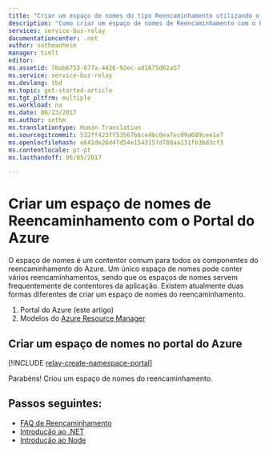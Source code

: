 ```yaml
---
title: "Criar um espaço de nomes do tipo Reencaminhamento utilizando o Portal do Azure | Microsoft Docs"
description: "Como criar um espaço de nomes de Reencaminhamento com o Portal do Azure."
services: service-bus-relay
documentationcenter: .net
author: sethmanheim
manager: timlt
editor: 
ms.assetid: 78ab6753-877a-4426-92ec-a81675d62a57
ms.service: service-bus-relay
ms.devlang: tbd
ms.topic: get-started-article
ms.tgt_pltfrm: multiple
ms.workload: na
ms.date: 08/23/2017
ms.author: sethm
ms.translationtype: Human Translation
ms.sourcegitcommit: 532ff423ff53567b6ce40c0ea7ec09a689cee1e7
ms.openlocfilehash: e641de26d47d54e1543157d788aa131fb3bd3cf3
ms.contentlocale: pt-pt
ms.lasthandoff: 06/05/2017

---
```


# <a name="create-a-relay-namespace-using-the-azure-portal"></a>Criar um espaço de nomes de Reencaminhamento com o Portal do Azure
O espaço de nomes é um contentor comum para todos os componentes do reencaminhamento do Azure. Um único espaço de nomes pode conter vários reencaminhamentos, sendo que os espaços de nomes servem frequentemente de contentores da aplicação. Existem atualmente duas formas diferentes de criar um espaço de nomes do reencaminhamento.

1. Portal do Azure (este artigo)
2. Modelos do [Azure Resource Manager](../azure-resource-manager/resource-group-overview.md)

## <a name="create-a-namespace-in-the-azure-portal"></a>Criar um espaço de nomes no portal do Azure

[!INCLUDE [relay-create-namespace-portal](../../includes/relay-create-namespace-portal.md)]

Parabéns! Criou um espaço de nomes do reencaminhamento.

## <a name="next-steps"></a>Passos seguintes:
* [FAQ de Reencaminhamento](relay-faq.md)
* [Introdução ao .NET](relay-hybrid-connections-dotnet-get-started.md)
* [Introdução ao Node](relay-hybrid-connections-node-get-started.md)


